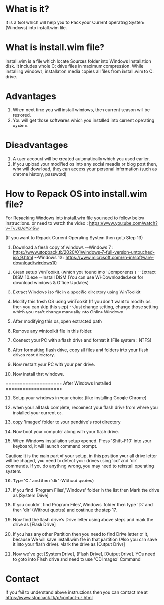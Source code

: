 # What is it?
It is a tool which will help you to Pack your Current operating System (Windows) into install.wim file.

# What is install.wim file?
install.wim is a file which locate Sources folder into Windows Installation disk. It includes whole C: drive files in maximum compression. While installing windows, installation media copies all files from install.wim to C: drive.

# Advantages
1. When next time you will install windows, then current season will be restored.
2. You will get those softwares which you installed into current operating system.

# Disadvantages
1. A user account will be created automatically which you used earlier.
2. If you upload your modified os into any social meadia or blog post then, who will download, they can access your personal information (such as chrome history, password)

# How to Repack OS into install.wim file?
For Repacking Windows into install.wim file you need to follow below instructions.
or need to watch the video : https://www.youtube.com/watch?v=TvJkUdYp15w


(If you want to Repack Current Operating System then goto Step 13)

1. Download a fresh copy of windows
--Windows 7  : https://www.stopback.tk/2020/01/windows-7-full-version-untouched-iso_9.html
--Windows 10 : https://www.microsoft.com/en-in/software-download/windows10

2. Clean setup WinToolkit. (which you found into 'Components')
--Extract DISM 10.exe
--Install DISM
(You can use WHDownloaded.exe for download windows & Office Updates)

3. Extract Windows iso file in a specific directory using WinToolkit

4. Modify this fresh OS using winToolkit (If you don't want to modify os then you can skip this step)
--Just change setting, change those setting which you can't change manually into Online Windows.

5. After modifying this os, open extracted path.

6. Remove any wintoolkit file in this folder.

7. Connect your PC with a flash drive and format it (File system : NTFS)

8. After formatting flash drive, copy all files and folders into your flash drives root directory.

9. Now restart your PC with your pen drive.

10. Now install that windows.

==================== After Windows Installed ====================

11. Setup your windows in your choice.(like installing Google Chrome)

12. when your all task complete, reconnect your flash drive from where you installed your current os.

13. copy 'imagex' folder to your pendrive's root directory

14. Now boot your computer along with your flash drive.

15. When Windows installation setup opened. Press 'Shift+F10' into your keyboard, it will launch command prompt.

Caution: It is the main part of your setup, in this position your all drive letter will be chaged, you need to detect your drives using 'cd' and 'dir' commands. If you do anything wrong, you may need to reinstall operating system.

16. Type 'C:' and then 'dir' (Without quotes)

17. If you find 'Program Files','Windows' folder in the list then Mark the drive as [System Drive]

18. If you couldn't find Program Files','Windows' folder then type 'D:' and then 'dir' (Without quotes) and continue the step 17.

19. Now find the flash drive's Drive letter using above steps and mark the drive as [Flash Drive]

20. If you has any other Partition then you need to find Drive letter of it, because We will save install.wim file in that partition (Also you can save it into your flash drive). Mark the drive as [Output Drive]

21. Now we've got [System Drive], [Flash Drive], [Output Drive]. YOu need to goto into Flash drive and need to use 'CD Imagex' Command


# Contact

If you fail to understand above instructions then you can contact me at https://www.stopback.tk/p/contact-us.html
